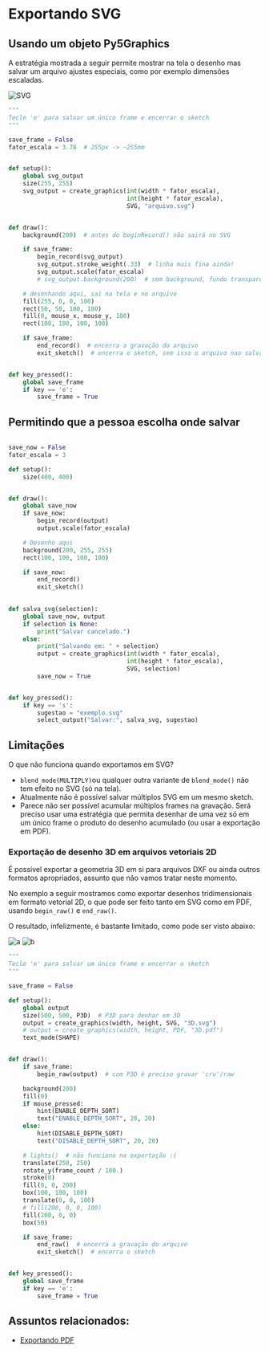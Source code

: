 # Exportando SVG


## Usando um objeto Py5Graphics

A estratégia mostrada a seguir permite mostrar na tela o desenho mas salvar um arquivo ajustes especiais, como por exemplo dimensões escaladas.

![SVG](assets/arquivo.svg)

```python
"""
Tecle 'e' para salvar um único frame e encerrar o sketch
"""

save_frame = False
fator_escala = 3.78  # 255px -> ~255mm


def setup():
    global svg_output
    size(255, 255)
    svg_output = create_graphics(int(width * fator_escala),
                                 int(height * fator_escala),
                                 SVG, "arquivo.svg")


def draw():
    background(200)  # antes do beginRecord() não sairá no SVG

    if save_frame:
        begin_record(svg_output)
        svg_output.stroke_weight(.33)  # linha mais fina ainda!
        svg_output.scale(fator_escala)
        # svg_output.background(200)  # sem background, fundo transparente no SVG

    # desenhando aqui, sai na tela e no arquivo
    fill(255, 0, 0, 100)
    rect(50, 50, 100, 100)
    fill(0, mouse_x, mouse_y, 100)
    rect(100, 100, 100, 100)

    if save_frame:
        end_record()  # encerra a gravação do arquivo
        exit_sketch()  # encerra o sketch, sem isso o arquivo nao salva


def key_pressed():
    global save_frame
    if key == 'e':
        save_frame = True


```

## Permitindo que a pessoa escolha onde salvar

```python

save_now = False
fator_escala = 3

def setup():
    size(400, 400)


def draw():
    global save_now
    if save_now:
        begin_record(output)
        output.scale(fator_escala)

    # Desenho aqui
    background(200, 255, 255)
    rect(100, 100, 100, 100)

    if save_now:
        end_record()
        exit_sketch()
        

def salva_svg(selection):
    global save_now, output
    if selection is None:
        print("Salvar cancelado.")
    else:
        print("Salvando em: " + selection)
        output = create_graphics(int(width * fator_escala),
                                 int(height * fator_escala),
                                 SVG, selection)
        save_now = True


def key_pressed():
    if key == 's':
        sugestao = "exemplo.svg"
        select_output("Salvar:", salva_svg, sugestao)


```

## Limitações

O que não funciona quando exportamos em SVG?

- `blend_mode(MULTIPLY)`ou qualquer outra variante de `blend_mode()` não tem efeito no SVG (só na tela).
- Atualmente não é possível salvar múltiplos SVG em um mesmo sketch.
- Parece não ser possível acumular múltiplos frames na gravação. Será preciso usar uma estratégia que permita desenhar de uma vez só em um único frame o produto do desenho acumulado (ou usar a exportação em PDF).

### Exportação de desenho 3D em arquivos vetoriais 2D

É possível exportar a geometria 3D em si para arquivos DXF ou ainda outros formatos apropriados, assunto que não vamos tratar neste momento.

No exemplo a seguir mostramos como exportar desenhos tridimensionais em formato vetorial 2D, o que pode ser feito tanto em SVG como em PDF, usando `begin_raw()` e `end_raw()`.

O resultado, infelizmente,  é  bastante limitado, como pode ser visto abaixo:

![a](assets/3Da.svg) ![b](assets/3Db.svg)


```python
"""
Tecle 'e' para salvar um único frame e encerrar o sketch
"""

save_frame = False

def setup():
    global output
    size(500, 500, P3D)  # P3D para denhar em 3D
    output = create_graphics(width, height, SVG, "3D.svg")
    # output = create_graphics(width, height, PDF, "3D.pdf")
    text_mode(SHAPE)


def draw():
    if save_frame:
        begin_raw(output)  # com P3D é preciso gravar 'cru'/raw

    background(200)
    fill(0)
    if mouse_pressed:
        hint(ENABLE_DEPTH_SORT)
        text("ENABLE_DEPTH_SORT", 20, 20)
    else:
        hint(DISABLE_DEPTH_SORT)
        text("DISABLE_DEPTH_SORT", 20, 20)

    # lights()  # não funciona na exportação :(
    translate(250, 250)
    rotate_y(frame_count / 100.)
    stroke(0)
    fill(0, 0, 200)
    box(100, 100, 100)
    translate(0, 0, 100)
    # fill(200, 0, 0, 100)
    fill(200, 0, 0)
    box(50)

    if save_frame:
        end_raw()  # encerra a gravação do arquivo
        exit_sketch()  # encerra o sketch


def key_pressed():
    global save_frame
    if key == 'e':
        save_frame = True


```

## Assuntos relacionados:

- [Exportando PDF](exportando_pdf.md)
